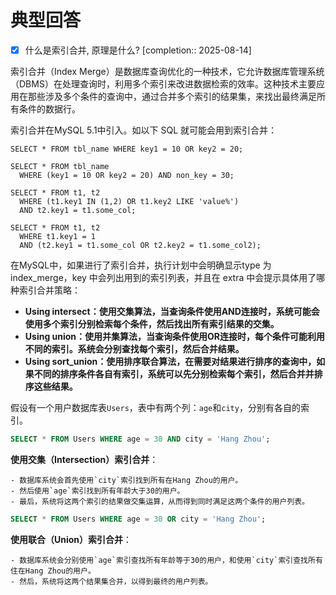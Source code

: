 # 典型回答

- [x] 什么是索引合并, 原理是什么?  [completion:: 2025-08-14]

索引合并（Index Merge）是数据库查询优化的一种技术，它允许数据库管理系统（DBMS）在处理查询时，利用多个索引来改进数据检索的效率。这种技术主要应用在那些涉及多个条件的查询中，通过合并多个索引的结果集，来找出最终满足所有条件的数据行。



索引合并在MySQL 5.1中引入。如以下 SQL 就可能会用到索引合并：



```plain
SELECT * FROM tbl_name WHERE key1 = 10 OR key2 = 20;

SELECT * FROM tbl_name
  WHERE (key1 = 10 OR key2 = 20) AND non_key = 30;

SELECT * FROM t1, t2
  WHERE (t1.key1 IN (1,2) OR t1.key2 LIKE 'value%')
  AND t2.key1 = t1.some_col;

SELECT * FROM t1, t2
  WHERE t1.key1 = 1
  AND (t2.key1 = t1.some_col OR t2.key2 = t1.some_col2);
```



在MySQL中，如果进行了索引合并，执行计划中会明确显示type 为index_merge，key 中会列出用到的索引列表，并且在 extra 中会提示具体用了哪种索引合并策略：



+ **Using intersect：使用交集算法，当查询条件使用AND连接时，系统可能会使用多个索引分别检索每个条件，然后找出所有索引结果的交集。**
+ **Using union：使用并集算法，当查询条件使用OR连接时，每个条件可能利用不同的索引。系统会分别查找每个索引，然后合并结果。**
+ **Using sort_union：使用排序联合算法，在需要对结果进行排序的查询中，如果不同的排序条件各自有索引，系统可以先分别检索每个索引，然后合并并排序这些结果。**



假设有一个用户数据库表`Users`，表中有两个列：`age`和`city`，分别有各自的索引。



```sql
SELECT * FROM Users WHERE age = 30 AND city = 'Hang Zhou';
```



**使用交集（Intersection）索引合并**： 

    - 数据库系统会首先使用`city`索引找到所有在Hang Zhou的用户。
    - 然后使用`age`索引找到所有年龄大于30的用户。
    - 最后，系统将这两个索引的结果做交集运算，从而得到同时满足这两个条件的用户列表。





```sql
SELECT * FROM Users WHERE age = 30 OR city = 'Hang Zhou';
```



**使用联合（Union）索引合并**： 

    - 数据库系统会分别使用`age`索引查找所有年龄等于30的用户，和使用`city`索引查找所有住在Hang Zhou的用户。
    - 然后，系统将这两个结果集合并，以得到最终的用户列表。







